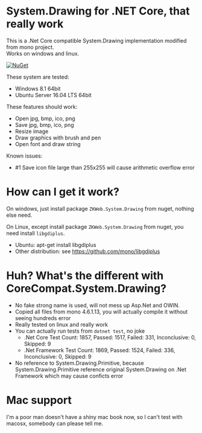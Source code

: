 # System.Drawing for .NET Core, that really work

This is a .Net Core compatible System.Drawing implementation modified from mono project.<br/>
Works on windows and linux.

[![NuGet](https://buildstats.info/nuget/ZKWeb.System.Drawing)](http://www.nuget.org/packages/ZKWeb.System.Drawing)

These system are tested:

- Windows 8.1 64bit
- Ubuntu Server 16.04 LTS 64bit

These features should work:

- Open jpg, bmp, ico, png
- Save jpg, bmp, ico, png 
- Resize image
- Draw graphics with brush and pen
- Open font and draw string

Known issues:

- #1 Save icon file large than 255x255 will cause arithmetic overflow error

# How can I get it work?

On windows, just install package `ZKWeb.System.Drawing` from nuget, nothing else need.

On Linux, except install package `ZKWeb.System.Drawing` from nuget, you need install `libgdiplus`.<br/>

- Ubuntu: apt-get install libgdiplus
- Other distribution: see https://github.com/mono/libgdiplus

# Huh? What's the different with CoreCompat.System.Drawing?

- No fake strong name is used, will not mess up Asp.Net and OWIN.
- Copied all files from mono 4.6.1.13, you will actually compile it without seeing hundreds error
- Really tested on linux and really work
- You can actually run tests from `dotnet test`, no joke
	- .Net Core Test Count: 1857, Passed: 1517, Failed: 331, Inconclusive: 0, Skipped: 9
	- .Net Framework Test Count: 1869, Passed: 1524, Failed: 336, Inconclusive: 0, Skipped: 9
- No reference to System.Drawing.Primitive, because System.Drawing.Primitive reference original System.Drawing on .Net Framework which may cause conficts error

# Mac support

I'm a poor man doesn't have a shiny mac book now, so I can't test with macosx, somebody can please tell me.
